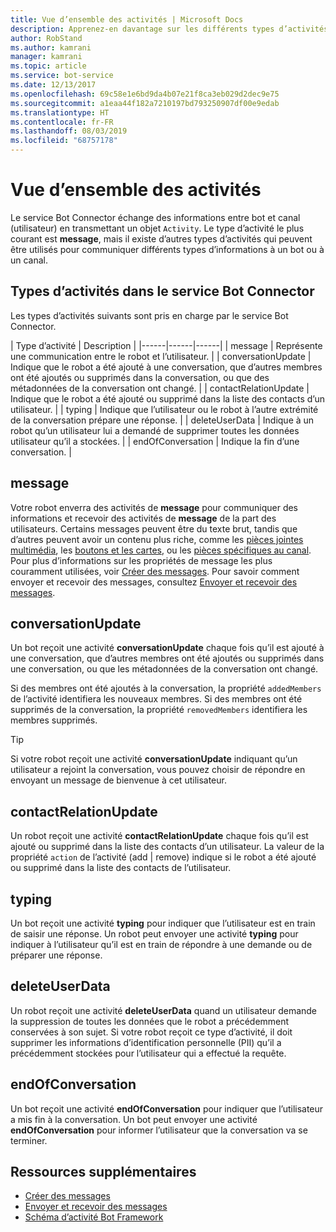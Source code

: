 ```yaml
---
title: Vue d’ensemble des activités | Microsoft Docs
description: Apprenez-en davantage sur les différents types d’activités disponibles dans service Bot Connector.
author: RobStand
ms.author: kamrani
manager: kamrani
ms.topic: article
ms.service: bot-service
ms.date: 12/13/2017
ms.openlocfilehash: 69c58e1e6bd9da4b07e21f8ca3eb029d2dec9e75
ms.sourcegitcommit: a1eaa44f182a7210197bd793250907df00e9edab
ms.translationtype: HT
ms.contentlocale: fr-FR
ms.lasthandoff: 08/03/2019
ms.locfileid: "68757178"
---
```

# <a name="activities-overview"></a>Vue d’ensemble des activités

Le service Bot Connector échange des informations entre bot et canal (utilisateur) en transmettant un objet `Activity`. Le type d’activité le plus courant est **message**, mais il existe d’autres types d’activités qui peuvent être utilisés pour communiquer différents types d’informations à un bot ou à un canal. 

## <a name="activity-types-in-the-bot-connector-service"></a>Types d’activités dans le service Bot Connector

Les types d’activités suivants sont pris en charge par le service Bot Connector.

| Type d’activité | Description |
|------|------|------|
| message | Représente une communication entre le robot et l’utilisateur. |
| conversationUpdate | Indique que le robot a été ajouté à une conversation, que d’autres membres ont été ajoutés ou supprimés dans la conversation, ou que des métadonnées de la conversation ont changé. |
| contactRelationUpdate | Indique que le robot a été ajouté ou supprimé dans la liste des contacts d’un utilisateur. |
| typing | Indique que l’utilisateur ou le robot à l’autre extrémité de la conversation prépare une réponse. | 
| deleteUserData | Indique à un robot qu’un utilisateur lui a demandé de supprimer toutes les données utilisateur qu’il a stockées. |
| endOfConversation | Indique la fin d’une conversation. |

## <a name="message"></a>message

Votre robot enverra des activités de **message** pour communiquer des informations et recevoir des activités de **message** de la part des utilisateurs. Certains messages peuvent être du texte brut, tandis que d’autres peuvent avoir un contenu plus riche, comme les [pièces jointes multimédia](bot-framework-rest-connector-add-media-attachments.md), les [boutons et les cartes](bot-framework-rest-connector-add-rich-cards.md), ou les [pièces spécifiques au canal](bot-framework-rest-connector-channeldata.md). Pour plus d’informations sur les propriétés de message les plus couramment utilisées, voir [Créer des messages](bot-framework-rest-connector-create-messages.md). Pour savoir comment envoyer et recevoir des messages, consultez [Envoyer et recevoir des messages](bot-framework-rest-connector-send-and-receive-messages.md). 

## <a name="conversationupdate"></a>conversationUpdate

Un bot reçoit une activité **conversationUpdate** chaque fois qu’il est ajouté à une conversation, que d’autres membres ont été ajoutés ou supprimés dans une conversation, ou que les métadonnées de la conversation ont changé. 

Si des membres ont été ajoutés à la conversation, la propriété `addedMembers` de l’activité identifiera les nouveaux membres. Si des membres ont été supprimés de la conversation, la propriété `removedMembers` identifiera les membres supprimés. 

> [!TIP]
> Si votre robot reçoit une activité **conversationUpdate** indiquant qu’un utilisateur a rejoint la conversation, vous pouvez choisir de répondre en envoyant un message de bienvenue à cet utilisateur. 

## <a name="contactrelationupdate"></a>contactRelationUpdate

Un robot reçoit une activité **contactRelationUpdate** chaque fois qu’il est ajouté ou supprimé dans la liste des contacts d’un utilisateur. La valeur de la propriété `action` de l’activité (add | remove) indique si le robot a été ajouté ou supprimé dans la liste des contacts de l’utilisateur.

## <a name="typing"></a>typing

Un bot reçoit une activité **typing** pour indiquer que l’utilisateur est en train de saisir une réponse. Un robot peut envoyer une activité **typing** pour indiquer à l’utilisateur qu’il est en train de répondre à une demande ou de préparer une réponse. 

## <a name="deleteuserdata"></a>deleteUserData

Un robot reçoit une activité **deleteUserData** quand un utilisateur demande la suppression de toutes les données que le robot a précédemment conservées à son sujet. Si votre robot reçoit ce type d’activité, il doit supprimer les informations d’identification personnelle (PII) qu’il a précédemment stockées pour l’utilisateur qui a effectué la requête.

## <a name="endofconversation"></a>endOfConversation 

Un bot reçoit une activité **endOfConversation** pour indiquer que l’utilisateur a mis fin à la conversation. Un bot peut envoyer une activité **endOfConversation** pour informer l’utilisateur que la conversation va se terminer. 

## <a name="additional-resources"></a>Ressources supplémentaires

- [Créer des messages](bot-framework-rest-connector-create-messages.md)
- [Envoyer et recevoir des messages](bot-framework-rest-connector-send-and-receive-messages.md)
- [Schéma d’activité Bot Framework](https://aka.ms/botSpecs-activitySchema)
